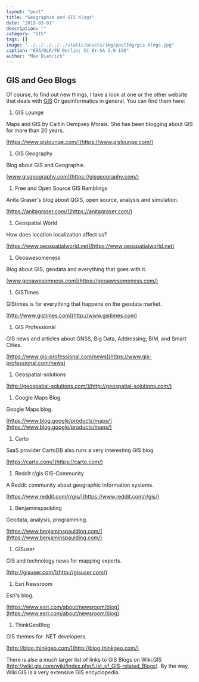 ```yaml
---
layout: "post"
title: "Geographie and GIS blogs"
date: "2019-03-01"
description: ""
category: "GIS"
tags: []
image: "../../../../../static/assets/img/postImg/gis-blogs.jpg"
caption: "ESA/DLR/FU Berlin; CC BY-SA 3.0 IGO"
author: "Max Dietrich"
---
```


## GIS and Geo Blogs

Of course, to find out new things, I take a look at one or the other website that deals with [GIS](/en/gis/geographic-information-system-what-is-gis "What is GIS?") Or geoinformatics in general. You can find them here:

1. GIS Lounge

Maps and GIS by Caitlin Dempsey Morais. She has been blogging about GIS for more than 20 years.

[https://www.gislounge.com/](https://www.gislounge.com/)

1. GIS Geography

Blog about GIS and Geographie.

[www.gisgeography.com](https://gisgeography.com/)

1. Free and Open Source GIS Ramblings

Anita Graser's blog about QGIS, open source, analysis and simulation.

[https://anitagraser.com/](https://anitagraser.com/)

1. Geospatial World

How does location localization affect us?

[https://www.geospatialworld.net](https://www.geospatialworld.net)

1. Geoawesomeness

Blog about GIS, geodata and everything that goes with it.

[www.geoawesomness.com](https://geoawesomeness.com/)

1. GISTimes

GIStimes is for everything that happens on the geodata market.

[http://www.gistimes.com](http://www.gistimes.com)

1. GIS Professional

GIS news and articles about GNSS, Big Data, Addressing, BIM, and Smart Cities.

[https://www.gis-professional.com/news](https://www.gis-professional.com/news)

1. Geospatial-solutions

[http://geospatial-solutions.com/](http://geospatial-solutions.com/)

1. Google Maps Blog

Google Maps blog.

[https://www.blog.google/products/maps/](https://www.blog.google/products/maps/)

1. Carto

SaaS provider CartoDB also runs a very interesting GIS blog.

[https://carto.com/](https://carto.com/)

1. Reddit r/gis GIS-Community

A Reddit community about geographic information systems.

[https://www.reddit.com/r/gis/](https://www.reddit.com/r/gis/)

1. Benjaminspaulding

Geodata, analysis, programming.

[https://www.benjaminspaulding.com/](https://www.benjaminspaulding.com/)

1. GISuser

GIS and technology news for mapping experts.

[http://gisuser.com/](http://gisuser.com/)

1. Esri Newsroom

Esri's blog.

[https://www.esri.com/about/newsroom/blog](https://www.esri.com/about/newsroom/blog)

1. ThinkGeoBlog

GIS themes for .NET developers.

[http://blog.thinkgeo.com/](http://blog.thinkgeo.com/)

There is also a much larger list of links to GIS Blogs on Wiki.GIS (http://wiki.gis.com/wiki/index.php/List_of_GIS-related_Blogs). By the way, Wiki.GIS is a very extensive GIS encyclopedia.